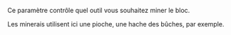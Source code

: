 Ce paramètre contrôle quel outil vous souhaitez miner le bloc.

Les minerais utilisent ici une pioche, une hache des bûches, par exemple.